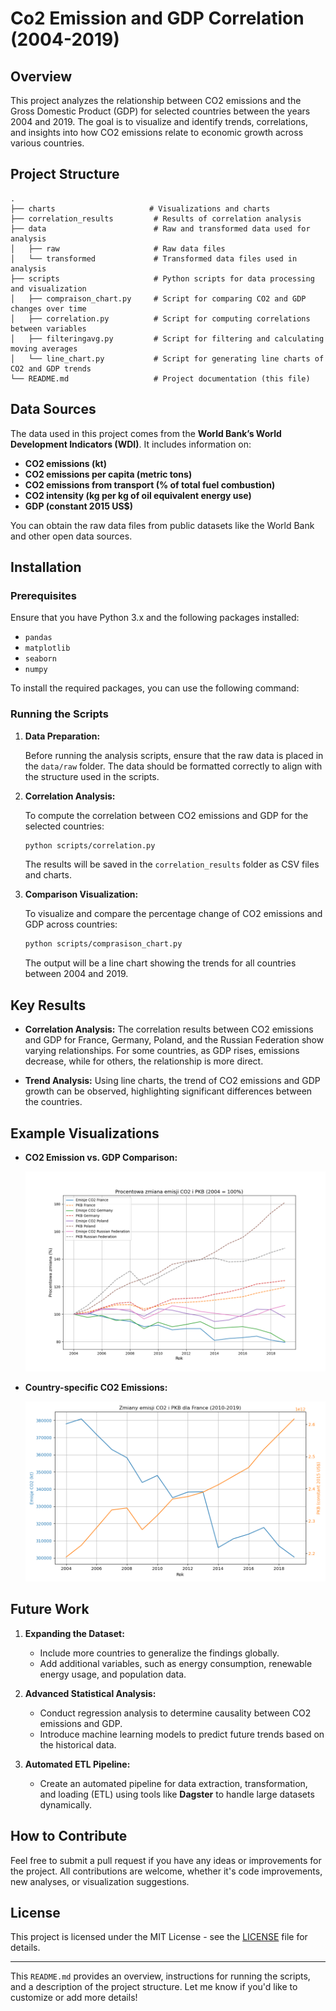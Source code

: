 # Co2 Emission and GDP Correlation (2004-2019)

## Overview

This project analyzes the relationship between CO2 emissions and the Gross Domestic Product (GDP) for selected countries between the years 2004 and 2019. The goal is to visualize and identify trends, correlations, and insights into how CO2 emissions relate to economic growth across various countries.

## Project Structure

```
.
├── charts                     # Visualizations and charts
├── correlation_results         # Results of correlation analysis
├── data                        # Raw and transformed data used for analysis
│   ├── raw                     # Raw data files
│   └── transformed             # Transformed data files used in analysis
├── scripts                     # Python scripts for data processing and visualization
│   ├── compraison_chart.py     # Script for comparing CO2 and GDP changes over time
│   ├── correlation.py          # Script for computing correlations between variables
│   ├── filteringavg.py         # Script for filtering and calculating moving averages
│   └── line_chart.py           # Script for generating line charts of CO2 and GDP trends
└── README.md                   # Project documentation (this file)
```

## Data Sources

The data used in this project comes from the **World Bank’s World Development Indicators (WDI)**. It includes information on:

- **CO2 emissions (kt)**
- **CO2 emissions per capita (metric tons)**
- **CO2 emissions from transport (% of total fuel combustion)**
- **CO2 intensity (kg per kg of oil equivalent energy use)**
- **GDP (constant 2015 US$)**

You can obtain the raw data files from public datasets like the World Bank and other open data sources.

## Installation

### Prerequisites

Ensure that you have Python 3.x and the following packages installed:

- `pandas`
- `matplotlib`
- `seaborn`
- `numpy`

To install the required packages, you can use the following command:

### Running the Scripts

1. **Data Preparation:**

   Before running the analysis scripts, ensure that the raw data is placed in the `data/raw` folder. The data should be formatted correctly to align with the structure used in the scripts.

2. **Correlation Analysis:**

   To compute the correlation between CO2 emissions and GDP for the selected countries:

   ```bash
   python scripts/correlation.py
   ```

   The results will be saved in the `correlation_results` folder as CSV files and charts.

3. **Comparison Visualization:**

   To visualize and compare the percentage change of CO2 emissions and GDP across countries:

   ```bash
   python scripts/comprasison_chart.py
   ```

   The output will be a line chart showing the trends for all countries between 2004 and 2019.

## Key Results

- **Correlation Analysis:** The correlation results between CO2 emissions and GDP for France, Germany, Poland, and the Russian Federation show varying relationships. For some countries, as GDP rises, emissions decrease, while for others, the relationship is more direct.
  
- **Trend Analysis:** Using line charts, the trend of CO2 emissions and GDP growth can be observed, highlighting significant differences between the countries.

## Example Visualizations

- **CO2 Emission vs. GDP Comparison:**

  ![CO2 vs GDP Comparison](charts/AllInOne.png)

- **Country-specific CO2 Emissions:**

  ![France CO2 Emission](charts/France.png)

## Future Work

1. **Expanding the Dataset:**
   - Include more countries to generalize the findings globally.
   - Add additional variables, such as energy consumption, renewable energy usage, and population data.

2. **Advanced Statistical Analysis:**
   - Conduct regression analysis to determine causality between CO2 emissions and GDP.
   - Introduce machine learning models to predict future trends based on the historical data.

3. **Automated ETL Pipeline:**
   - Create an automated pipeline for data extraction, transformation, and loading (ETL) using tools like **Dagster** to handle large datasets dynamically.

## How to Contribute

Feel free to submit a pull request if you have any ideas or improvements for the project. All contributions are welcome, whether it's code improvements, new analyses, or visualization suggestions.

## License

This project is licensed under the MIT License - see the [LICENSE](LICENSE) file for details.

---

This `README.md` provides an overview, instructions for running the scripts, and a description of the project structure. Let me know if you'd like to customize or add more details!

